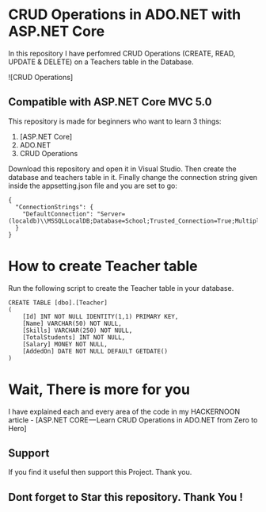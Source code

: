 # CRUD Operations in ADO.NET with ASP.NET Core
In this repository I have perfomred CRUD Operations (CREATE, READ, UPDATE & DELETE) on a Teachers table in the Database.

![CRUD Operations]
## Compatible with ASP.NET Core MVC 5.0

This repository is made for beginners who want to learn 3 things:

1. [ASP.NET Core]
2. ADO.NET
3. CRUD Operations

Download this repository and open it in Visual Studio. Then create the database and teachers table in it. Finally change the connection string given inside the appsetting.json file and you are set to go:

```
{
  "ConnectionStrings": {
    "DefaultConnection": "Server=(localdb)\\MSSQLLocalDB;Database=School;Trusted_Connection=True;MultipleActiveResultSets=true"
  }
}
```


# How to create Teacher table

Run the following script to create the Teacher table in your database.

```
CREATE TABLE [dbo].[Teacher]
(
    [Id] INT NOT NULL IDENTITY(1,1) PRIMARY KEY,
    [Name] VARCHAR(50) NOT NULL,
    [Skills] VARCHAR(250) NOT NULL,
    [TotalStudents] INT NOT NULL,
    [Salary] MONEY NOT NULL,
    [AddedOn] DATE NOT NULL DEFAULT GETDATE()
)
```

# Wait, There is more for you

I have explained each and every area of the code in my HACKERNOON article - [ASP.NET CORE — Learn CRUD Operations in ADO.NET from Zero to Hero]

## Support

If you find it useful then support this Project. Thank you.


## Dont forget to Star this repository. Thank You !
